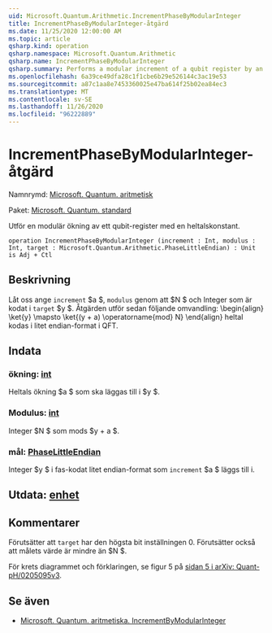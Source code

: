 ```yaml
---
uid: Microsoft.Quantum.Arithmetic.IncrementPhaseByModularInteger
title: IncrementPhaseByModularInteger-åtgärd
ms.date: 11/25/2020 12:00:00 AM
ms.topic: article
qsharp.kind: operation
qsharp.namespace: Microsoft.Quantum.Arithmetic
qsharp.name: IncrementPhaseByModularInteger
qsharp.summary: Performs a modular increment of a qubit register by an integer constant.
ms.openlocfilehash: 6a39ce49dfa28c1f1cbe6b29e526144c3ac19e53
ms.sourcegitcommit: a87c1aa8e7453360025e47ba614f25b02ea84ec3
ms.translationtype: MT
ms.contentlocale: sv-SE
ms.lasthandoff: 11/26/2020
ms.locfileid: "96222889"
---
```

# <a name="incrementphasebymodularinteger-operation"></a>IncrementPhaseByModularInteger-åtgärd

Namnrymd: [Microsoft. Quantum. aritmetisk](xref:Microsoft.Quantum.Arithmetic)

Paket: [Microsoft. Quantum. standard](https://nuget.org/packages/Microsoft.Quantum.Standard)


Utför en modulär ökning av ett qubit-register med en heltalskonstant.

```qsharp
operation IncrementPhaseByModularInteger (increment : Int, modulus : Int, target : Microsoft.Quantum.Arithmetic.PhaseLittleEndian) : Unit is Adj + Ctl
```


## <a name="description"></a>Beskrivning

Låt oss ange `increment` $a $, `modulus` genom att $N $ och Integer som är kodat i `target` $y $.
Åtgärden utför sedan följande omvandling: \begin{align} \ket{y} \mapsto \ket{(y + a) \operatorname{mod} N} \end{align} heltal kodas i litet endian-format i QFT.

## <a name="input"></a>Indata

### <a name="increment--int"></a>ökning: [int](xref:microsoft.quantum.lang-ref.int)

Heltals ökning $a $ som ska läggas till i $y $.


### <a name="modulus--int"></a>Modulus: [int](xref:microsoft.quantum.lang-ref.int)

Integer $N $ som mods $y + a $.


### <a name="target--phaselittleendian"></a>mål: [PhaseLittleEndian](xref:Microsoft.Quantum.Arithmetic.PhaseLittleEndian)

Integer $y $ i fas-kodat litet endian-format som `increment` $a $ läggs till i.



## <a name="output--unit"></a>Utdata: [enhet](xref:microsoft.quantum.lang-ref.unit)



## <a name="remarks"></a>Kommentarer

Förutsätter att `target` har den högsta bit inställningen 0.
Förutsätter också att målets värde är mindre än $N $.

För krets diagrammet och förklaringen, se figur 5 på [sidan 5 i arXiv: Quant-pH/0205095v3](https://arxiv.org/pdf/quant-ph/0205095v3.pdf#page=5).

## <a name="see-also"></a>Se även

- [Microsoft. Quantum. aritmetiska. IncrementByModularInteger](xref:Microsoft.Quantum.Arithmetic.IncrementByModularInteger)
